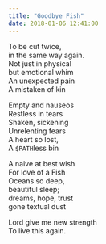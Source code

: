 ```yaml
---
title: "Goodbye Fish"
date: 2018-01-06 12:41:00
---
```


To be cut twice, <br>
in the same way again. <br>
Not just in physical <br>
but emotional whim <br>
An unexpected pain <br>
A mistaken of kin <br>

Empty and nauseos<br>
Restless in tears<br>
Shaken, sickening<br>
Unrelenting fears <br>
A heart so lost,<br>
A `$PATH`less bin<br>

A naive at best wish <br>
For love of a Fish <br>
Oceans so deep, <br>
beautiful sleep; <br> 
dreams, hope, trust<br>
gone textual dust<br>

Lord give me new strength <br>
To live this again.

